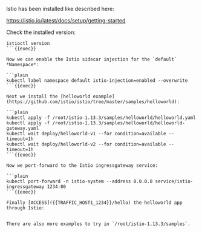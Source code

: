 
Istio has been installed like described here:

https://istio.io/latest/docs/setup/getting-started

Check the installed version:

```plain
istioctl version
```{{exec}}

Now we can enable the Istio sidecar injection for the `default` *Namespace*:

```plain
kubectl label namespace default istio-injection=enabled --overwrite
```{{exec}}

Next we install the [helloworld example](https://github.com/istio/istio/tree/master/samples/helloworld):

```plain
kubectl apply -f /root/istio-1.13.3/samples/helloworld/helloworld.yaml
kubectl apply -f /root/istio-1.13.3/samples/helloworld/helloworld-gateway.yaml
kubectl wait deploy/helloworld-v1 --for condition=available --timeout=1h
kubectl wait deploy/helloworld-v2 --for condition=available --timeout=1h
```{{exec}}

Now we port-forward to the Istio ingressgateway service:

```plain
kubectl port-forward -n istio-system --address 0.0.0.0 service/istio-ingressgateway 1234:80
```{{exec}}

Finally [ACCESS]({{TRAFFIC_HOST1_1234}}/hello) the helloworld app through Istio:


There are also more examples to try in `/root/istio-1.13.3/samples`.
